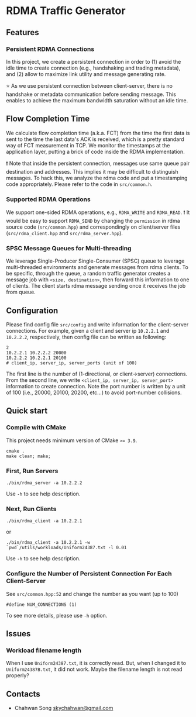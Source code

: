 # RDMA Traffic Generator

## Features
### Persistent RDMA Connections
In this project, we create a persistent connection in order to (1) avoid the idle time to create connection (e.g., handshaking and trading metadata), and (2) allow to maximize link utility and message generating rate.

:star: As we use persistent connection between client-server, there is no handshake or metadata communication before sending message.
This enables to achieve the maximum bandwidth saturation without an idle time.

## Flow Completion Time
We calculate flow completion time (a.k.a. FCT) from the time the first data is sent to the time the last data's ACK is received, which is a pretty standard way of FCT measurement in TCP. We monitor the timestamps at the application layer, putting a brick of code inside the RDMA implementation.

:exclamation: Note that inside the persistent connection, messages use same queue pair destination and addresses. This implies it may be difficult to distinguish messages. To hack this, we analyze the rdma code and put a timestamping code appropriately. Please refer to the code in `src/common.h`.

### Supported RDMA Operations
We support one-sided RDMA operations, e.g., `RDMA_WRITE` and `RDMA_READ`.
:exclamation: It would be easy to support `RDMA_SEND` by changing the `permission` in rdma source code (`src/common.hpp`) and correspondingly on client/server files (`src/rdma_client.hpp` and `src/rdma_server.hpp`).

### SPSC Message Queues for Multi-threading
We leverage Single-Producer Single-Consumer (SPSC) queue to leverage multi-threaded environments and generate messages from rdma clients.
To be specific, through the queue, a random traffic generator creates a message job with `<size, destination>`, then forward this information to one of clients.
The client starts rdma message sending once it receives the job from queue.  

## Configuration
Please find config file `src/config` and write information for the client-server connections. 
For example, given a client and server ip `10.2.2.1` and `10.2.2.2`, respectively, then config file can be written as following:
```
2
10.2.2.1 10.2.2.2 20000
10.2.2.2 10.2.2.1 20100
# client_ip, server_ip, server_ports (unit of 100)
```
The first line is the number of (1-directional, or client->server) connections.
From the second line, we write `<client_ip, server_ip, server_port>` information to create connection.
Note the port number is written by a unit of 100 (i.e., 20000, 20100, 20200, etc...) to avoid port-number collisions.

## Quick start

### Compile with CMake
This project needs minimum version of CMake `>= 3.9`. 
```
cmake .
make clean; make;
```

### First, Run Servers
```
./bin/rdma_server -a 10.2.2.2
```
Use `-h` to see help description.

### Next, Run Clients
```
./bin/rdma_client -a 10.2.2.1
```
or
```
./bin/rdma_client -a 10.2.2.1 -w `pwd`/utils/workloads/Uniform24387.txt -l 0.01
```
Use `-h` to see help description.

### Configure the Number of Persistent Connection For Each Client-Server
See `src/common.hpp:52` and change the number as you want (up to 100)
```
#define NUM_CONNECTIONS (1)
```

To see more details, please use `-h` option.


## Issues

### Workload filename length
When I use `Uniform24387.txt`, it is correctly read. But, when I changed it to `Uniform24387B.txt`, it did not work. Maybe the filename length is not read properly?


## Contacts
* Chahwan Song [skychahwan@gmail.com](skychahwan@gmail.com)
